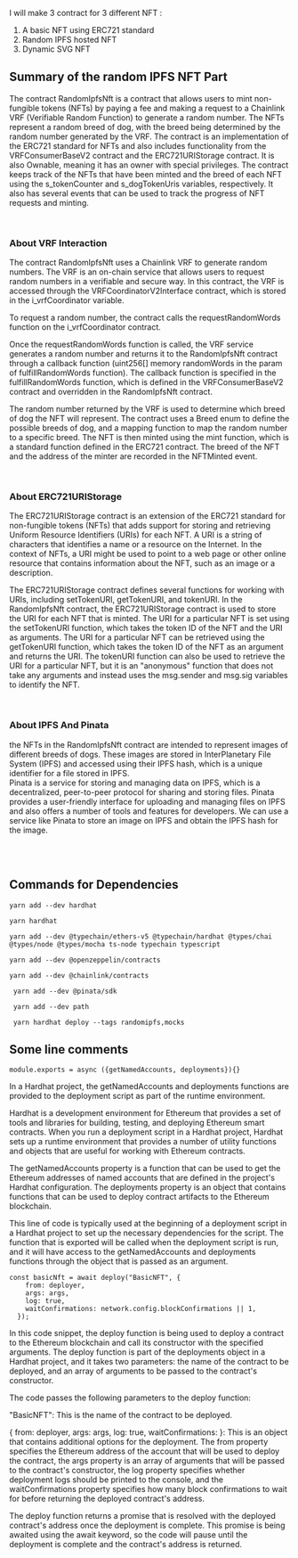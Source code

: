 I will make 3 contract for 3 different NFT :

1. A basic NFT using ERC721 standard
2. Random IPFS hosted NFT
3. Dynamic SVG NFT

## Summary of the random IPFS NFT Part

The contract RandomIpfsNft is a contract that allows users to mint non-fungible tokens (NFTs) by paying a fee and making a request to a Chainlink VRF (Verifiable Random Function) to generate a random number. The NFTs represent a random breed of dog, with the breed being determined by the random number generated by the VRF. The contract is an implementation of the ERC721 standard for NFTs and also includes functionality from the VRFConsumerBaseV2 contract and the ERC721URIStorage contract. It is also Ownable, meaning it has an owner with special privileges. The contract keeps track of the NFTs that have been minted and the breed of each NFT using the s_tokenCounter and s_dogTokenUris variables, respectively. It also has several events that can be used to track the progress of NFT requests and minting.

<br>

### About VRF Interaction

The contract RandomIpfsNft uses a Chainlink VRF to generate random numbers. The VRF is an on-chain service that allows users to request random numbers in a verifiable and secure way. In this contract, the VRF is accessed through the VRFCoordinatorV2Interface contract, which is stored in the i_vrfCoordinator variable.

To request a random number, the contract calls the requestRandomWords function on the i_vrfCoordinator contract.

Once the requestRandomWords function is called, the VRF service generates a random number and returns it to the RandomIpfsNft contract through a callback function (uint256[] memory randomWords in the param of fulfillRandomWords function). The callback function is specified in the fulfillRandomWords function, which is defined in the VRFConsumerBaseV2 contract and overridden in the RandomIpfsNft contract.

The random number returned by the VRF is used to determine which breed of dog the NFT will represent. The contract uses a Breed enum to define the possible breeds of dog, and a mapping function to map the random number to a specific breed. The NFT is then minted using the mint function, which is a standard function defined in the ERC721 contract. The breed of the NFT and the address of the minter are recorded in the NFTMinted event.

<br>

### About ERC721URIStorage

The ERC721URIStorage contract is an extension of the ERC721 standard for non-fungible tokens (NFTs) that adds support for storing and retrieving Uniform Resource Identifiers (URIs) for each NFT. A URI is a string of characters that identifies a name or a resource on the Internet. In the context of NFTs, a URI might be used to point to a web page or other online resource that contains information about the NFT, such as an image or a description.

The ERC721URIStorage contract defines several functions for working with URIs, including setTokenURI, getTokenURI, and tokenURI. In the RandomIpfsNft contract, the ERC721URIStorage contract is used to store the URI for each NFT that is minted. The URI for a particular NFT is set using the setTokenURI function, which takes the token ID of the NFT and the URI as arguments. The URI for a particular NFT can be retrieved using the getTokenURI function, which takes the token ID of the NFT as an argument and returns the URI. The tokenURI function can also be used to retrieve the URI for a particular NFT, but it is an "anonymous" function that does not take any arguments and instead uses the msg.sender and msg.sig variables to identify the NFT.

<br>

### About IPFS And Pinata

the NFTs in the RandomIpfsNft contract are intended to represent images of different breeds of dogs. These images are stored in InterPlanetary File System (IPFS) and accessed using their IPFS hash, which is a unique identifier for a file stored in IPFS.  
Pinata is a service for storing and managing data on IPFS, which is a decentralized, peer-to-peer protocol for sharing and storing files. Pinata provides a user-friendly interface for uploading and managing files on IPFS and also offers a number of tools and features for developers.
We can use a service like Pinata to store an image on IPFS and obtain the IPFS hash for the image.

<br>
<br>

## Commands for Dependencies

```
yarn add --dev hardhat

yarn hardhat

yarn add --dev @typechain/ethers-v5 @typechain/hardhat @types/chai @types/node @types/mocha ts-node typechain typescript

yarn add --dev @openzeppelin/contracts

yarn add --dev @chainlink/contracts

 yarn add --dev @pinata/sdk

 yarn add --dev path

 yarn hardhat deploy --tags randomipfs,mocks
```

## Some line comments

```
module.exports = async ({getNamedAccounts, deployments}){}
```

In a Hardhat project, the getNamedAccounts and deployments functions are provided to the deployment script as part of the runtime environment.

Hardhat is a development environment for Ethereum that provides a set of tools and libraries for building, testing, and deploying Ethereum smart contracts. When you run a deployment script in a Hardhat project, Hardhat sets up a runtime environment that provides a number of utility functions and objects that are useful for working with Ethereum contracts.

The getNamedAccounts property is a function that can be used to get the Ethereum addresses of named accounts that are defined in the project's Hardhat configuration. The deployments property is an object that contains functions that can be used to deploy contract artifacts to the Ethereum blockchain.

This line of code is typically used at the beginning of a deployment script in a Hardhat project to set up the necessary dependencies for the script. The function that is exported will be called when the deployment script is run, and it will have access to the getNamedAccounts and deployments functions through the object that is passed as an argument.

```
const basicNft = await deploy("BasicNFT", {
    from: deployer,
    args: args,
    log: true,
    waitConfirmations: network.config.blockConfirmations || 1,
  });
```

In this code snippet, the deploy function is being used to deploy a contract to the Ethereum blockchain and call its constructor with the specified arguments. The deploy function is part of the deployments object in a Hardhat project, and it takes two parameters: the name of the contract to be deployed, and an array of arguments to be passed to the contract's constructor.

The code passes the following parameters to the deploy function:

"BasicNFT": This is the name of the contract to be deployed.

{ from: deployer, args: args, log: true, waitConfirmations: }: This is an object that contains additional options for the deployment. The from property specifies the Ethereum address of the account that will be used to deploy the contract, the args property is an array of arguments that will be passed to the contract's constructor, the log property specifies whether deployment logs should be printed to the console, and the waitConfirmations property specifies how many block confirmations to wait for before returning the deployed contract's address.

The deploy function returns a promise that is resolved with the deployed contract's address once the deployment is complete. This promise is being awaited using the await keyword, so the code will pause until the deployment is complete and the contract's address is returned.
